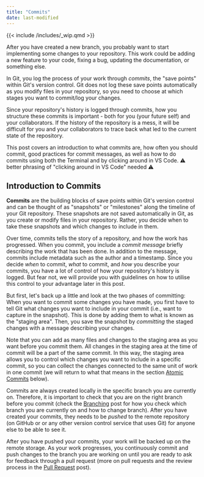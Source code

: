 ```yaml
---
title: "Commits"
date: last-modified
---
```


{{< include /includes/_wip.qmd >}}

After you have created a new branch, you probably want to start implementing some changes to your repository. This work could be adding a new feature to your code, fixing a bug, updating the documentation, or something else.

In Git, you log the process of your work through *commits*, the "save points" within Git's version control. Git does not log these save points automatically as you modify files in your repository, so you need to choose at which stages you want to commit/log your changes.

Since your repository's history is logged through commits, how you structure these commits is important - both for you (your future self) and your collaborators. If the history of the repository is a mess, it will be difficult for you and your collaborators to trace back what led to the current state of the repository.

This post covers an introduction to what commits are, how often you should commit, good practices for commit messages, as well as how to do commits using both the Terminal and by clicking around in VS Code. :warning: better phrasing of "clicking around in VS Code" needed :warning:

## Introduction to Commits

**Commits** are the building blocks of save points within Git's version control and can be thought of as "snapshots" or "milestones" along the timeline of your Git repository. These snapshots are not saved automatically in Git, as you create or modify files in your repository. Rather, you decide when to take these snapshots and which changes to include in them.

Over time, commits tells the story of a repository, and how the work has progressed. When you commit, you include a *commit message* briefly describing the work that has been done. In addition to the message, commits include metadata such as the author and a timestamp. Since you decide *when* to commit, *what* to commit, and *how* you describe your commits, you have a lot of control of how your repository's history is logged. But fear not, we will provide you with guidelines on how to utilise this control to your advantage later in this post.

But first, let's back up a little and look at the two phases of committing: When you want to commit some changes you have made, you first have to tell Git what changes you want to include in your commit (i.e., want to capture in the snapshot). This is done by adding them to what is known as the "staging area". Then, you save the snapshot by *committing* the staged changes with a message describing your changes.

Note that you can add as many files and changes to the staging area as you want before you commit them. All changes in the staging area at the time of commit will be a part of the same commit. In this way, the staging area allows you to control which changes you want to include in a specific commit, so you can collect the changes connected to the same unit of work in one commit (we will return to what that means in the section [Atomic Commits](#atomic-commits) below).

Commits are always created locally in the specific branch you are currently on. Therefore, it is important to check that you are on the right branch before you commit (check the [Branching](branching.md#branching-in-practice) post for how you check which branch you are currently on and how to change branch). After you have created your commits, they needs to be *pushed* to the remote repository (on GitHub or or any other version control service that uses Git) for anyone else to be able to see it.

After you have pushed your commits, your work will be backed up on the remote storage. As your work progresses, you continuously commit and push changes to the branch you are working on until you are ready to ask for feedback through a pull request (more on pull requests and the review process in the [Pull Request](prs.md) post).

